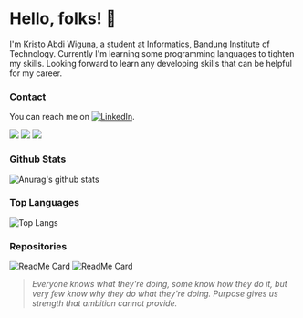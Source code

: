 # Hello, folks! 👋

I'm Kristo Abdi Wiguna, a student at Informatics, Bandung Institute of Technology. Currently I'm learning some programming languages to tighten my skills. Looking forward to learn any developing skills that can be helpful for my career.

### Contact 

You can reach me on [![LinkedIn][2.2]][2].

[2.2]: https://raw.githubusercontent.com/MartinHeinz/MartinHeinz/master/linkedin-3-16.png (LinkedIn icon without padding)
[2]: https://www.linkedin.com/in/kristabdi/

![](https://img.shields.io/badge/<Code>-<C++>-informational?style=flat&logo=<LOGO_NAME>&logoColor=white&color=2bbc8a)
![](https://img.shields.io/badge/<Code>-<Python>-informational?style=flat&logo=<LOGO_NAME>&logoColor=white&color=2bbc8a)
![](https://img.shields.io/badge/<Source>-<Git>-informational?style=flat&logo=<LOGO_NAME>&logoColor=white&color=2bbc8a)

### Github Stats
![Anurag's github stats](https://github-readme-stats.vercel.app/api?username=Zeus-s&theme=tokyonight&show_icons=true)

### Top Languages
![Top Langs](https://github-readme-stats.vercel.app/api/top-langs/?username=Zeus-s&layout=compact&theme=vue-dark&theme=vue-dark)

### Repositories
![ReadMe Card](https://github-readme-stats.vercel.app/api/pin/?username=Zeus-s&repo=cpsolutions&theme=vue-dark&show_owner=true)
![ReadMe Card](https://github-readme-stats.vercel.app/api/pin/?username=Zeus-s&repo=Zeus-s.github.io&theme=vue-dark&show_owner=true)

> _Everyone knows what they're doing, some know how they do it, but very few know why they do what they're doing. Purpose gives us strength that ambition cannot provide._
